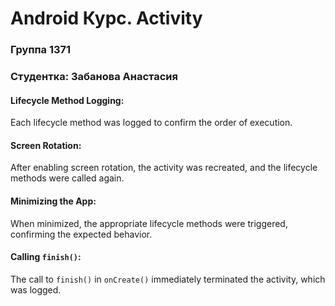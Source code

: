 # Android Курс. Activity
### Группа 1371
### Студентка: Забанова Анастасия

#### Lifecycle Method Logging: 
Each lifecycle method was logged to confirm the order of execution.
#### Screen Rotation: 
After enabling screen rotation, the activity was recreated, and the lifecycle methods were called again.
#### Minimizing the App: 
When minimized, the appropriate lifecycle methods were triggered, confirming the expected behavior.
#### Calling `finish()`:
The call to `finish()` in `onCreate()` immediately terminated the activity, which was logged.
